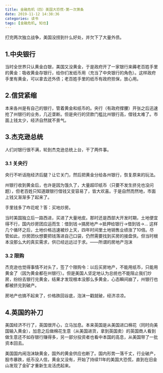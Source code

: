 ```yaml
---
title: 金融危机（四）美国大恐慌-第一次萧条
date: 2019-11-12 14:38:36
categories: 读书
tags: [金融危机, 知也]
---
```


打完两次独立战争，美国没捞到什么好处，并欠下了大量外债。

<!--more-->

## 1.中央银行
当时全世界只认黄金白银，美国又没黄金，于是政府开了一家银行来薅老百姓手里的黄金：吸收黄金存银行，给你们发纸币用（充当了中央银行的角色）。这样政府手里有黄金，可以拿去还外债；老百姓手里的纸币有政府担保，放心用。

## 2.信贷紧缩
本来各州是有自己的银行，管着黄金和纸币的。央行（有政府撑腰）开张之后迅速抢了州银行的业务，几近垄断。但是央行的贷款门槛比州银行高，借钱太难了。市面上钱太少，经济自然就不景气。

## 3.杰克逊总统
人们对银行很不满，轮到杰克逊总统上台，干了两件事。
### 3.1 关央行
央行不听话拖经济后腿？让它关门，然后把黄金分给各州银行，恢复原来的玩法。

州银行收到黄金后，也许是因为饿久了，大量超印纸币（只要不发生挤兑也没问题），但老百姓只知道跟银行借钱又变容易了，皆大欢喜。于是自然而然地，市面上钱又渐渐多了起来了。

手里钱多了咋花呢？答：买地炒房。

当时美国独立后一路西进，买进了大量地皮。那时还是西部大开发时期，土地便宜得不行，国内炒房团应运而生：借到钱->搞房地产->抵押给银行->借到钱->...
这样几个循环之后，土地价格迅速被炒上天，四年时间里土地销售业绩涨了10倍。尽管如此，炒房团伙想要把钱落进自己口袋，仍然需要找到买房的接盘侠。但当时根本没那么大的真实需求，供已经远远过于求。——所谓的房地产泡沫

### 3.2 限购
杰克逊也觉得事情不对头了，签了个限购令：以后买房地产，不能用纸币，只能用黄金了（因为黄金都在州银行）。但是美国人坚定地认为总统也不能阻止我们炒房，纷纷去银行兑黄金，结果才发现根本没那么多黄金，心态瞬间崩了，州银行也都被挤兑到破产。

房地产也搞不起来了，价格跌回谷底，泡沫一戳就破，经济凉凉。

## 4.英国的补刀
美国经济不行了，英国很开心，立马加息。本来英国是从美国进口棉花（同时向美国输入黄金），加息之后做棉花生意（从美国进货，拿到英国卖）的英国商人看到做生意还不如存银行赚得多，另一部分投资者也看中本国的高息，从美国带了一批资本回去。

美国国内闹泡沫缺黄金，国外的黄金供应也断了。国内形势一落千丈，行业破产，股市暴跌，纸币没人信，黄金又没有，开始了持续11年的美国大恐慌，直到在旧金山发现了金矿才重新生龙活虎起来。
